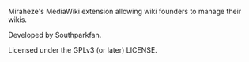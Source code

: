 Miraheze's MediaWiki extension allowing wiki founders to manage their wikis.

Developed by Southparkfan.

Licensed under the GPLv3 (or later) LICENSE.
